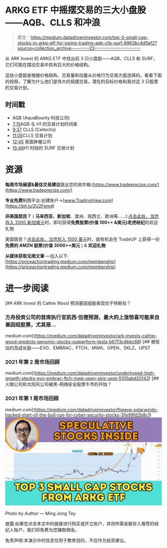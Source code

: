 # ARKG ETF 中摇摆交易的三大小盘股——AQB、CLLS 和冲浪

> 原文：<https://medium.datadriveninvestor.com/top-3-small-cap-stocks-in-arkg-etf-for-swing-trading-aqb-clls-surf-8963bc4d5ef2?source=collection_archive---------23----------------------->

从 ARK Invest 的 ARKG ETF 中找出前 3 只小盘股——AQB、CLLS 和 SURF，它们可能在摆动交易中具有巨大的价格结构。

这些小盘股是根据价格结构、交易量和动量从价格行为交易方面选择的。看看下面的视频，了解为什么他们是伟大的摇摆交易，潜在的目标价格和我对这 3 只股票的交易计划。

## 时间戳

*   AQB (AquaBounty 科技公司)
*   [7:15](https://www.youtube.com/watch?v=tUlBsQEI90o&t=435s)AQB 与 H1 的交易计划时间表
*   [9:37](https://www.youtube.com/watch?v=tUlBsQEI90o&t=577s) CLLS (Cellectis)
*   [11:05](https://www.youtube.com/watch?v=tUlBsQEI90o&t=665s)CLLS 交易计划
*   [12:45](https://www.youtube.com/watch?v=tUlBsQEI90o&t=765s) 表面肿瘤公司
*   [15:46](https://www.youtube.com/watch?v=tUlBsQEI90o&t=946s)H1 时段的 SURF 交易计划

# 资源

**每周市场展望&最佳交易建议**直达您的收件箱:[https://www.tradeprecise.com/](https://www.tradeprecise.com/)

**专业免费**制图平台:创建账户→[www.TradingView.com](https://bit.ly/2U2Femd)

**非美国居民？** ( **马来西亚、新加坡**、澳洲、纽西兰、欧洲等……):[点击此处，当您存入 2000 新加坡元](https://ji.hn/sgtiger)时，即可获得**免费股票(价值 100++ &美元)老虎经纪**的欢迎礼物

美国居民？[点击此处，当您存入 1500 美元](https://ji.hn/ustradeup)时，就有机会在 TradeUP 上获得一份**免费的 AMZN 股票(价值 3000++美元** ) & **欢迎礼物**

**从媒体获取无限文章** —加入以下:[https://priceactiontrading.medium.com/membership](https://priceactiontrading.medium.com/membership)

# 进一步阅读

[](https://medium.com/datadriveninvestor/ark-invests-cathie-wood-predicts-genomic-stocks-outperform-tesla-b67f3c4bbc68) [## ARK Invest 的 Cathie Wood 预测基因组股表现优于特斯拉？

### 方舟投资公司的首席执行官凯西·伍德预测，最大的上涨惊喜可能来自基因组股票，尤其是…

medium.com](https://medium.com/datadriveninvestor/ark-invests-cathie-wood-predicts-genomic-stocks-outperform-tesla-b67f3c4bbc68) [](https://medium.com/datadriveninvestor/underhyped-high-growth-stocks-evo-embrac-ftch-mwk-open-sklz-upst-5105abd20143) [## 被低估的高成长股——EVO、EMBRAC、FTCH、MWK、OPEN、SKLZ、UPST

### 2021 年第 2 周市场回顾

medium.com](https://medium.com/datadriveninvestor/underhyped-high-growth-stocks-evo-embrac-ftch-mwk-open-sklz-upst-5105abd20143) [](https://medium.com/datadriveninvestor/fireeye-solarwinds-hacked-start-of-the-bull-run-for-cyber-security-stocks-31e99fd2b8c1) [## 火眼公司和太阳风公司被黑-网络安全股票牛市的开始？

### 2021 年第 1 周市场回顾

medium.com](https://medium.com/datadriveninvestor/fireeye-solarwinds-hacked-start-of-the-bull-run-for-cyber-security-stocks-31e99fd2b8c1) ![](img/34b2ef28277896b5aeb920866a23cf22.png)

Photo by Author — Ming Jong Tey

披露:如果您点击本文中的链接进行购买或开立账户，并将所需金额存入推荐的经纪人账户，我们将免费为您赚取佣金。

免责声明:本演示中的信息仅用于教育目的，不应作为投资建议。